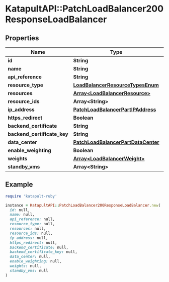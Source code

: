 # KatapultAPI::PatchLoadBalancer200ResponseLoadBalancer

## Properties

| Name | Type | Description | Notes |
| ---- | ---- | ----------- | ----- |
| **id** | **String** |  | [optional] |
| **name** | **String** |  | [optional] |
| **api_reference** | **String** |  | [optional] |
| **resource_type** | [**LoadBalancerResourceTypesEnum**](LoadBalancerResourceTypesEnum.md) |  | [optional] |
| **resources** | [**Array&lt;LoadBalancerResource&gt;**](LoadBalancerResource.md) |  | [optional] |
| **resource_ids** | **Array&lt;String&gt;** |  | [optional] |
| **ip_address** | [**PatchLoadBalancerPartIPAddress**](PatchLoadBalancerPartIPAddress.md) |  | [optional] |
| **https_redirect** | **Boolean** |  | [optional] |
| **backend_certificate** | **String** |  | [optional] |
| **backend_certificate_key** | **String** |  | [optional] |
| **data_center** | [**PatchLoadBalancerPartDataCenter**](PatchLoadBalancerPartDataCenter.md) |  | [optional] |
| **enable_weighting** | **Boolean** |  | [optional] |
| **weights** | [**Array&lt;LoadBalancerWeight&gt;**](LoadBalancerWeight.md) |  | [optional] |
| **standby_vms** | **Array&lt;String&gt;** |  | [optional] |

## Example

```ruby
require 'katapult-ruby'

instance = KatapultAPI::PatchLoadBalancer200ResponseLoadBalancer.new(
  id: null,
  name: null,
  api_reference: null,
  resource_type: null,
  resources: null,
  resource_ids: null,
  ip_address: null,
  https_redirect: null,
  backend_certificate: null,
  backend_certificate_key: null,
  data_center: null,
  enable_weighting: null,
  weights: null,
  standby_vms: null
)
```

